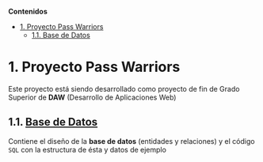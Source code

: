 **Contenidos**

- [1. Proyecto Pass Warriors](#1-proyecto-pass-warriors)
    - [1.1. Base de Datos](#11-base-de-datos)


# 1. Proyecto Pass Warriors
Este proyecto está siendo desarrollado como proyecto de fin de Grado Superior de **DAW** (Desarrollo de Aplicaciones Web)


## 1.1. [Base de Datos](./db/README.md)
Contiene el diseño de la **base de datos** (entidades y relaciones) y el código `SQL` con la estructura de ésta y datos de ejemplo
